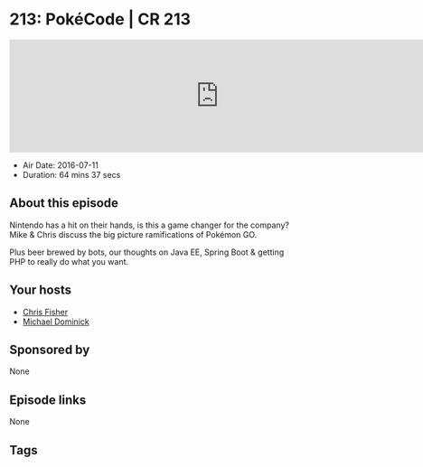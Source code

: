 # 213: PokéCode | CR 213

<iframe src="https://player.fireside.fm/v2/MLf2ZzhC+dG_u6_lf?theme=dark" width="740" height="200" frameborder="0" scrolling="no"></iframe>

* Air Date: 2016-07-11
* Duration: 64 mins 37 secs

## About this episode

Nintendo has a hit on their hands, is this a game changer for the company? Mike & Chris discuss the big picture ramifications of Pokémon GO.

Plus beer brewed by bots, our thoughts on Java EE, Spring Boot & getting PHP to really do what you want.

## Your hosts
* [Chris Fisher](https://coder.show/hosts/chrislas)
* [Michael Dominick](https://coder.show/hosts/michael)

## Sponsored by

None



## Episode links

None



## Tags

